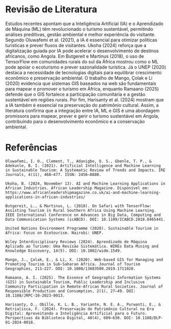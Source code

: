 
# Revisão de Literatura
Estudos recentes apontam que a Inteligência Artificial (IA) e o Aprendizado de Máquina (ML) têm revolucionado o turismo sustentável, permitindo análises preditivas, gestão ambiental e melhor experiência do visitante. Segundo Oluwafemi et al. (2021), a IA é essencial para otimizar políticas turísticas e prever fluxos de visitantes. Ukoha (2024) reforça que a digitalização guiada por IA pode acelerar o desenvolvimento de destinos africanos, como Angola.
Em Butgereit e Martinus (2018), o uso de TensorFlow em comunidades rurais do sul da África mostrou como o ML pode apoiar o ecoturismo e prever sazonalidade turística. Já o UNEP (2020) destaca a necessidade de tecnologias digitais para equilibrar crescimento econômico e preservação ambiental.
O trabalho de Mango, Çolak e Li (2020) evidencia que sistemas GIS baseados na web são fundamentais para mapear e promover o turismo em África, enquanto Ramaano (2025) defende que o GIS fortalece a participação comunitária e a gestão sustentável em regiões rurais. Por fim, Harisanty et al. (2024) mostram que a IA também é essencial na preservação do patrimônio cultural.
Assim, a literatura confirma que a integração entre IA, ML e GIS é uma abordagem promissora para mapear, prever e gerir o turismo sustentável em Angola, contribuindo para o desenvolvimento econômico e a conservação ambiental.

# Referências

    Oluwafemi, I. O., Clement, T., Adanigbo, O. S., Gbenle, T. P., & Adekunle, B. I. (2021). Artificial Intelligence and Machine Learning in Sustainable Tourism: A Systematic Review of Trends and Impacts. IRE Journals, 4(11), 468–477. ISSN: 2456–8880.

    Ukoha, B. (2024, November 13). AI and Machine Learning Applications in African Industries. African Leadership Magazine. Disponível em: https://www.africanleadershipmagazine.co.uk/ai-and-machine-learning-applications-in-african-industries/

    Butgereit, L., & Martinus, L. (2018). On Safari with TensorFlow: Assisting Tourism in Rural Southern Africa Using Machine Learning. IEEE International Conference on Advances in Big Data, Computing and Data Communication Systems (icABCD). DOI: 10.1109/ICABCD.2018.8465441.

    United Nations Environment Programme (2020). Sustainable Tourism in Africa: Focus on Ecotourism. Nairobi: UNEP.

    Wiley Interdisciplinary Reviews (2024). Aprendizado de Máquina Aplicado ao Turismo: Uma Revisão Sistemática. WIREs Data Mining and Knowledge Discovery, 14(5). DOI: 10.1002/widm.1549.

    Mango, J., Çolak, E., & Li, X. (2020). Web-based GIS for Managing and Promoting Tourism in Sub-Saharan Africa. Journal of Tourism Geographies, 211–227. DOI: 10.1080/13683500.2019.1711028.

    Ramaano, A. I. (2025). The Essence of Geographic Information Systems (GIS) in Sustainable Tourism, Public Leadership and Inclusive Community Participation in Remote-African Rural Societies. Journal of Responsible Production and Consumption, 2(1), 27–49. DOI: 10.1108/JRPC-10-2023-0013.

    Harisanty, D., Obille, K. L. B., Variante, N. E. A., Purwanti, E., & Retrialisca, F. (2024). Preservação do Patrimônio Cultural na Era Digital: Aproveitando a Inteligência Artificial para o Futuro. Perspectivas da Biblioteca Digital, 40(4), 609–630. DOI: 10.1108/DLP-01-2024-0018.